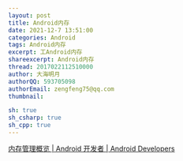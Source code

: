 ```yaml
---
layout: post
title: Android内存
date: 2021-12-7 13:51:00
categories: Android
tags: Android内存
excerpt: 工Android内存 
shareexcerpt: Android内存
thread: 2017022112510000
author: 大海明月
authorQQ: 593705098
authorEmail: zengfeng75@qq.com
thumbnail:

sh: true
sh_csharp: true
sh_cpp: true
---
```






[内存管理概览  | Android 开发者  | Android Developers](https://developer.android.com/topic/performance/memory-overview)



